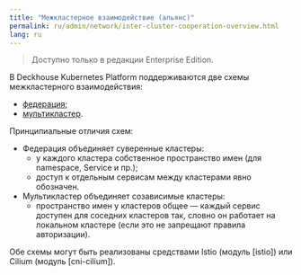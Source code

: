 ```yaml
---
title: "Межкластерное взаимодействие (альянс)"
permalink: ru/admin/network/inter-cluster-cooperation-overview.html
lang: ru
---
```


<!-- перенесено с небольшими изменениями из https://deckhouse.ru/products/kubernetes-platform/documentation/latest/modules/istio/#%D1%84%D0%B5%D0%B4%D0%B5%D1%80%D0%B0%D1%86%D0%B8%D1%8F-%D0%B8-%D0%BC%D1%83%D0%BB%D1%8C%D1%82%D0%B8%D0%BA%D0%BB%D0%B0%D1%81%D1%82%D0%B5%D1%80 -->

> Доступно только в редакции Enterprise Edition.

В Deckhouse Kubernetes Platform поддерживаются две схемы межкластерного взаимодействия:

* [федерация](#федерация);
* [мультикластер](#мультикластер).

Принципиальные отличия схем:

* Федерация объединяет суверенные кластеры:
  * у каждого кластера собственное пространство имен (для namespace, Service и пр.);
  * доступ к отдельным сервисам между кластерами явно обозначен.
* Мультикластер объединяет созависимые кластеры:
  * пространство имен у кластеров общее — каждый сервис доступен для соседних кластеров так, словно он работает на локальном кластере (если это не запрещают правила авторизации).

Обе схемы могут быть реализованы средствами Istio (модуль [istio]) или Cilium (модуль [cni-cilium]).

